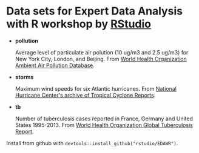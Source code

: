 # Data sets for Expert Data Analysis with R workshop by [RStudio](http://www.rstudio.com)

* __pollution__
  
  Average level of particulate air polution (10 ug/m3 and 2.5 ug/m3) for New York City, London, and Beijing. From [World Health Organization Ambient Air Pollution Database](http://www.who.int/phe/health_topics/outdoorair/databases/cities/en/).


* __storms__
  
  Maximum wind speeds for six Atlantic hurricanes. From [National Hurricane Center's archive of Tropical Cyclone Reports](http://www.nhc.noaa.gov/).

* __tb__

  Number of tuberculosis cases reported in France, Germany and United States 1995-2013. From [World Health Organization Global Tuberculosis Report](http://www.who.int/tb/country/data/download/en/).

Install from github with `devtools::install_github("rstudio/EDAWR")`.
